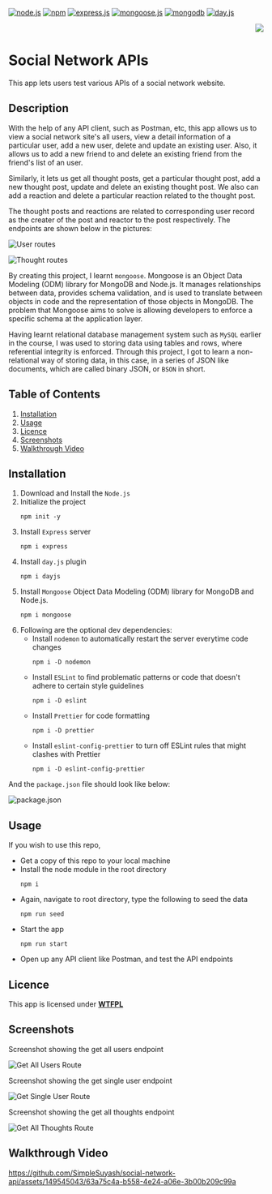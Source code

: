 
 [![node.js](https://img.shields.io/badge/Node.js-blue?style=for-the-badge&logo=Node.js&logoColor=white&labelColor=red)](https://nodejs.org/en) [![npm](https://img.shields.io/badge/npm-blue?style=for-the-badge&logo=npm&logoColor=white&labelColor=red)](https://www.npmjs.com/) [![express.js](https://img.shields.io/badge/express-blue?style=for-the-badge&logo=express&logoColor=white&labelColor=red)](https://expressjs.com/) [![mongoose.js](https://img.shields.io/badge/mongoose-blue?style=for-the-badge&logo=mongoose&logoColor=white&labelColor=red)](https://mongoosejs.com/) [![mongodb](https://img.shields.io/badge/mongodb-blue?style=for-the-badge&logo=mongodb&logoColor=white&labelColor=red)](https://www.mongodb.com/) [![day.js](https://img.shields.io/badge/day.js-blue?style=for-the-badge&logo=day.js&logoColor=white&labelColor=red)](https://day.js.org/)


<div align="right"> 
<a href= "http://www.wtfpl.net/about/"><img src = "https://img.shields.io/badge/License-WTFPL-brightgreen.svg"></a>
</div>

# Social Network APIs   

This app lets users test various APIs of a social network website.

##  Description

With the help of any API client, such as Postman, etc, this app allows us to view a social network site's all users, view a detail information of a particular user, add a new user, delete and update an existing user. Also, it allows us to add a new friend to and delete an existing friend from the friend's list of an user. 

Similarly, it lets us get all thought posts, get a particular thought post, add a new thought post, update and delete an existing thought post. We also can add a reaction and delete a particular reaction related to the thought post.

The thought posts and reactions are related to corresponding user record as the creater of the post and reactor to the post respectively. The endpoints are shown below in the pictures: 

![User routes](./assets/images/image.png)


![Thought routes](./assets/images/image-1.png)

By creating this project, I learnt `mongoose`. Mongoose is an Object Data Modeling (ODM) library for MongoDB and Node.js. It manages relationships between data, provides schema validation, and is used to translate between objects in code and the representation of those objects in MongoDB. The problem that Mongoose aims to solve is allowing developers to enforce a specific schema at the application layer.

Having learnt relational database management system such as `MySQL` earlier in the course, I was used to storing data using tables and rows, where referential integrity is enforced. Through this project, I got to learn a non-relational way of storing data, in this case, in a series of JSON like documents, which are called  binary JSON, or `BSON` in short. 


## Table of Contents

1. [Installation](#installation)
1. [Usage](#usage)
1. [Licence](#licence)
1. [Screenshots](#screenshots)
1. [Walkthrough Video](#walkthroughvideo)


## Installation 

1. Download and Install the `Node.js` 
1. Initialize the project 
    ```       
    npm init -y
    ```
1. Install `Express` server
    ```
    npm i express
    ```
1. Install `day.js` plugin
    ```
    npm i dayjs
    ```
1. Install `Mongoose` Object Data Modeling (ODM) library for MongoDB and Node.js.
    ```
    npm i mongoose
    ```
1. Following are the optional dev dependencies:
    - Install `nodemon` to automatically restart the server everytime code changes
        ```
        npm i -D nodemon
        ```
    - Install `ESLint` to find problematic patterns or code that doesn't adhere to certain style guidelines
        ```
        npm i -D eslint
        ```
    - Install `Prettier` for code formatting
        ```
        npm i -D prettier
        ```
    - Install `eslint-config-prettier` to turn off ESLint rules that might clashes with Prettier
        ```
        npm i -D eslint-config-prettier
        ```

And the `package.json` file should look like below: 

![package.json](./assets/images/image-2.png)

## Usage

If you wish to use this repo,
- Get a copy of this repo to your local machine
- Install the node module in the root directory
    ```
    npm i
    ```
- Again, navigate to root directory, type the following to seed the data
    ```
    npm run seed
    ```
- Start the app
    ```
    npm run start   
    ```
- Open up any API client like Postman, and test the API endpoints


## Licence

This app is licensed under [**WTFPL**](http://www.wtfpl.net/about/)

## Screenshots

Screenshot showing the get all users endpoint 

![Get All Users Route](./assets/images/image-3.png)

Screenshot showing the get single user endpoint

![Get Single User Route](./assets/images/image-4.png)

Screenshot showing the get all thoughts endpoint

![Get All Thoughts Route](./assets/images/image-5.png)


## Walkthrough Video

https://github.com/SimpleSuyash/social-network-api/assets/149545043/63a75c4a-b558-4e24-a06e-3b00b209c99a


